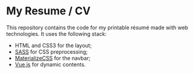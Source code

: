 # My Resume / CV

This repository contains the code for my printable résumé made with web technologies. It uses the following stack:
- HTML and CSS3 for the layout;
- [SASS](http://sass-lang.com/) for CSS preprocessing;
- [MaterializeCSS](http://materializecss.com/) for the navbar;
- [Vue.js](https://vuejs.org/) for dynamic contents.

